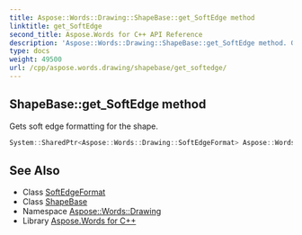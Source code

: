 ```yaml
---
title: Aspose::Words::Drawing::ShapeBase::get_SoftEdge method
linktitle: get_SoftEdge
second_title: Aspose.Words for C++ API Reference
description: 'Aspose::Words::Drawing::ShapeBase::get_SoftEdge method. Gets soft edge formatting for the shape in C++.'
type: docs
weight: 49500
url: /cpp/aspose.words.drawing/shapebase/get_softedge/
---
```

## ShapeBase::get_SoftEdge method


Gets soft edge formatting for the shape.

```cpp
System::SharedPtr<Aspose::Words::Drawing::SoftEdgeFormat> Aspose::Words::Drawing::ShapeBase::get_SoftEdge()
```

## See Also

* Class [SoftEdgeFormat](../../softedgeformat/)
* Class [ShapeBase](../)
* Namespace [Aspose::Words::Drawing](../../)
* Library [Aspose.Words for C++](../../../)
